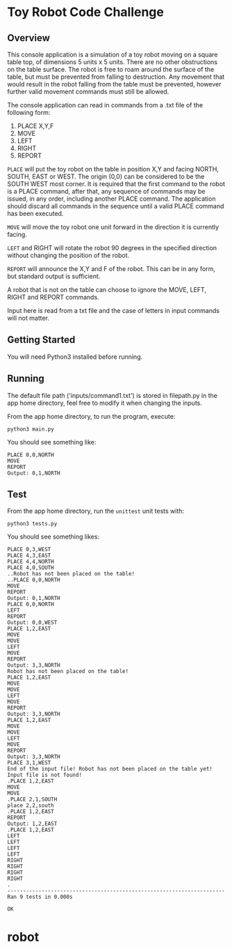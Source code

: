 # Toy Robot Code Challenge

## Overview

This console application is a simulation of a toy robot moving on a square table top, of dimensions 5 units x 5 units. There are no other obstructions on the table surface. The robot is free to roam around the surface of the table, but must be prevented from falling to destruction. Any movement that would result in the robot falling from the table must be prevented, however further valid movement commands must still be allowed.

The console application can read in commands from a .txt file of the following form:
1. PLACE X,Y,F
2. MOVE
3. LEFT
4. RIGHT
5. REPORT

`PLACE` will put the toy robot on the table in position X,Y and facing NORTH, SOUTH, EAST or WEST. The origin (0,0) can be considered to be the SOUTH WEST most corner. It is required that the first command to the robot is a PLACE command, after that, any sequence of commands may be issued, in any order, including another PLACE command. The application should discard all commands in the sequence until a valid PLACE command has been executed.

`MOVE` will move the toy robot one unit forward in the direction it is currently facing.

`LEFT` and RIGHT will rotate the robot 90 degrees in the specified direction without changing the position of the robot.

`REPORT` will announce the X,Y and F of the robot. This can be in any form, but standard output is sufficient.

A robot that is not on the table can choose to ignore the MOVE, LEFT, RIGHT and REPORT commands.

Input here is read from a txt file and the case of letters in input commands will not matter.

## Getting Started
You will need Python3 installed before running.

## Running
The default file path ('inputs/command1.txt') is stored in filepath.py in the app home directory, feel free to modify it when changing the inputs.

From the app home directory, to run the program, execute:
```
python3 main.py
```
You should see something like:
```
PLACE 0,0,NORTH
MOVE
REPORT
Output: 0,1,NORTH
```

## Test
From the app home directory, run the `unittest` unit tests with:
```
python3 tests.py
```
You should see something likes:
```
PLACE 0,3,WEST
PLACE 4,3,EAST
PLACE 4,4,NORTH
PLACE 4,0,SOUTH
..Robot has not been placed on the table!
..PLACE 0,0,NORTH
MOVE
REPORT
Output: 0,1,NORTH
PLACE 0,0,NORTH
LEFT
REPORT
Output: 0,0,WEST
PLACE 1,2,EAST
MOVE
MOVE
LEFT
MOVE
REPORT
Output: 3,3,NORTH
Robot has not been placed on the table!
PLACE 1,2,EAST
MOVE
MOVE
LEFT
MOVE
REPORT
Output: 3,3,NORTH
PLACE 1,2,EAST
MOVE
MOVE
LEFT
MOVE
REPORT
Output: 3,3,NORTH
PLACE 3,1,WEST
End of the input file! Robot has not been placed on the table yet!
Input file is not found!
.PLACE 1,2,EAST
MOVE
MOVE
.PLACE 2,1,SOUTH
place 2,2,south
.PLACE 1,2,EAST
REPORT
Output: 1,2,EAST
.PLACE 1,2,EAST
LEFT
LEFT
LEFT
LEFT
RIGHT
RIGHT
RIGHT
RIGHT
.
----------------------------------------------------------------------
Ran 9 tests in 0.000s

OK
```
# robot
